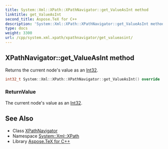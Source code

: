 ```yaml
---
title: System::Xml::XPath::XPathNavigator::get_ValueAsInt method
linktitle: get_ValueAsInt
second_title: Aspose.TeX for C++
description: 'System::Xml::XPath::XPathNavigator::get_ValueAsInt method. Returns the current node''s value as an Int32 in C++.'
type: docs
weight: 3300
url: /cpp/system.xml.xpath/xpathnavigator/get_valueasint/
---
```

## XPathNavigator::get_ValueAsInt method


Returns the current node's value as an [Int32](../../../system/int32/).

```cpp
int32_t System::Xml::XPath::XPathNavigator::get_ValueAsInt() override
```


### ReturnValue

The current node's value as an [Int32](../../../system/int32/).

## See Also

* Class [XPathNavigator](../)
* Namespace [System::Xml::XPath](../../)
* Library [Aspose.TeX for C++](../../../)
